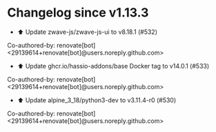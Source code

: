 # Changelog since v1.13.3
- ⬆️ Update zwave-js/zwave-js-ui to v8.18.1 (#532)

Co-authored-by: renovate[bot] <29139614+renovate[bot]@users.noreply.github.com> 
- ⬆️ Update ghcr.io/hassio-addons/base Docker tag to v14.0.1 (#533)

Co-authored-by: renovate[bot] <29139614+renovate[bot]@users.noreply.github.com> 
- ⬆️ Update alpine_3_18/python3-dev to v3.11.4-r0 (#530)

Co-authored-by: renovate[bot] <29139614+renovate[bot]@users.noreply.github.com> 
